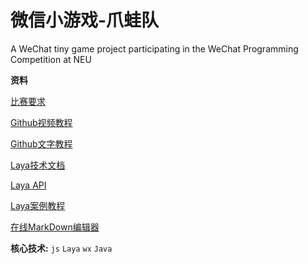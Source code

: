 ﻿# 微信小游戏-爪蛙队
A WeChat tiny game project participating in the WeChat Programming Competition at NEU

**资料**

[比赛要求](https://mp.weixin.qq.com/s?__biz=MzA3MDYyMzYzOA==&mid=2652033017&idx=1&sn=cf865680b7806ccdd779da2fe45ce523&chksm=84dc6700b3abee16fd7536e72b89f9cf1e1c4a6c6d68234397f9690419b859fb4a94eaf31448&mpshare=1&scene=23&srcid=&sharer_sharetime=1580964161920&sharer_shareid=d9c1b329e99fa479f7507cd0c46f944f#rd)

[Github视频教程](https://www.bilibili.com/video/av55780016)

[Github文字教程](https://www.liaoxuefeng.com/wiki/896043488029600)

[Laya技术文档](https://ldc2.layabox.com/doc)

[Laya API](http://layaair2.ldc2.layabox.com/api2)

[Laya案例教程](https://layaair2.ldc2.layabox.com/demo2)

[在线MarkDown编辑器](https://www.mdeditor.com/)

**核心技术:** `js` `Laya` `wx` `Java`